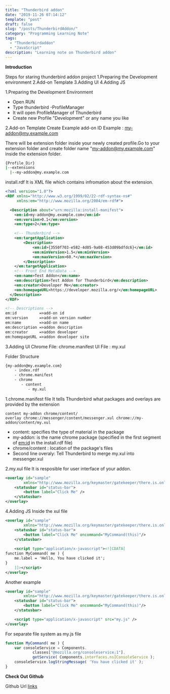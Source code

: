```yaml
---
title: "Thunderbird addon"
date: "2019-11-26 07:14:12"
template: "post"
draft: false
slug: "/posts/ThunderbirdAddon/"
category: "Programming Learning Note"
tags:
  - "Thunderbirdaddon"
  - "JavaScript"
description: "Learning note on Thunderbird addon"
---
```


**Introduction** 

Steps for staring thunderbird addon project
1.Preparing the Development environment
2.Add-on Template
3.Adding UI
4.Adding JS

1.Preparing the Development Environment

- Open RUN
- Type thunderbird -ProfileManager
- It will open ProfileManager of Thunderbird
- Create new Profile "Development" or any name you like

2.Add-on Template
Create Example add-on ID
 Example : my-addon@my.example.com

There will be extension folder inside your newly created profile.Go to your extension folder and create folder name "my-addon@my.example.com" inside the extension folder.

```cmd
{Profile_Dir}
|--extensions
  |--my-addon@my.example.com
```

install.rdf
It is XML file which contains infromation about the extension.

```xml
<?xml version="1.0"?>
<RDF xmlns="http://www.w3.org/1999/02/22-rdf-syntax-ns#"
     xmlns:em="http://www.mozilla.org/2004/em-rdf#">

  <Description about="urn:mozilla:install-manifest">
    <em:id>my-addon@my.example.com</em:id>
    <em:version>0.1</em:version>
    <em:type>2</em:type>

    <!-- Thunderbird -->
    <em:targetApplication>
        <Description>
            <em:id>{3550f703-e582-4d05-9a08-453d09bdfdc6}</em:id>
            <em:minVersion>1.5</em:minVersion>
            <em:maxVersion>60.*</em:maxVersion>
        </Description>
    </em:targetApplication>
    <!-- Front End MetaData -->
    <em:name>Test Addon</em:name>
    <em:description>Test Addon for Thunderbird</em:description>
    <em:creator>Developer Me</em:creator>
    <em:homepageURL>https://developer.mozilla.org/</em:homepageURL>
  </Description>
</RDF>

<!-- Descriptions -->
em:id          =>add-on id
em:version     =>add-on version number
em:name        =>add-on name
em:description =>addon description
em:creator     =>addon developer
em:homepageURL =>addon developer site

```

3.Adding UI
Chrome File: chrome.manifest
UI File : my.xul

Folder Structure

```cmd
{my-addon@my.example.com}
    - index.rdf
    - chrome.manifest
    - chrome
       - content
          - my.xul
```

1.chrome.manifest file
It tells Thunderbird what packages and overlays are provided by the extension

```manifest
content my-addon chrome/content/
overlay chrome://messenger/content/messenger.xul chrome://my-addon/content/my.xul
```

- content: specifies the type of material in the package
- my-addon: is the name chrome package (specified in the first segment of <em:id> in the install.rdf file)
- chrome/content : location of the package's files
- Second line overaly: Tell Thunderbird to merge my.xul into messenger.xul

2.my.xul file
It is resposible for user interface of your addon.

```xml
<overlay id="sample"
        xmlns="http://www.mozilla.org/keymaster/gatekeeper/there.is.only.xul">
    <statusbar id="status-bar">
        <button label="Click Me" />
    </statusbar>
</overlay>
```

4.Adding JS
Inside the xul file

```xml
<overlay id="sample"
        xmlns="http://www.mozilla.org/keymaster/gatekeeper/there.is.only.xul">
    <statusbar id="status-bar">
        <button label="Click Me" oncommand="MyCommand(this)"/>
    </statusbar>
 
    <script type="application/x-javascript"><![CDATA[
function MyCommand( me ) {
    me.label = 'Hello, You have clicked it';
}
    ]]></script>
</overlay>

```

Another example

```xml
<overlay id="sample"
        xmlns="http://www.mozilla.org/keymaster/gatekeeper/there.is.only.xul">
    <statusbar id="status-bar">
        <button label="Click Me" oncommand="MyCommand(this)"/>
    </statusbar>

    <script type="application/x-javascript" src="my.js" />
</overlay>
```

For separate file system as my.js file

```js
function MyCommand( me ) {
    var consoleService = Components.
            classes["@mozilla.org/consoleservice;1"].
            getService( Components.interfaces.nsIConsoleService );
    consoleService.logStringMessage( 'You have clicked it' );
}
```


**Check Out Github**

Github Url [links](https://github.com/Gitsanto/CommonVBA.Utility/)
